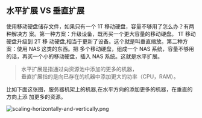 ## 水平扩展 VS 垂直扩展

使用移动硬盘储存文件，如果只有一个 1T 移动硬盘，容量不够用了怎么办？有两种解决方
案。第一种方案：升级设备，既再买一个更大容量的移动硬盘。 1T 移动硬盘升级到 2T 移
动硬盘,相当于更新了设备。这个就是叫垂直缩放。第二种方案：使用 NAS 这类的东西。把
多个移动硬盘，组成一个 NAS 系统，容量不够用的话，再买一个小的移动硬盘，插入 NAS
系统。这就是水平扩展。

> 水平扩展是指通过向资源池中添加的更多的机器，  
> 垂直扩展指的是向已存在的机器中添加更大的功率（CPU，RAM）。

比如下面这张图，服务器机架上的机器,在水平方向的添加更多的机器，在垂直的方向上添
加更多的资源。

![scaling-horizontally-and-vertically.png](https://blog-1252349778.cos.ap-beijing.myqcloud.com/2018/scaling-horizontally-and-vertically.png)
